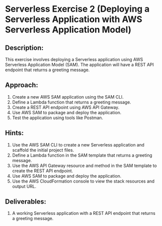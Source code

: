 # Serverless Exercise 2 (Deploying a Serverless Application with AWS Serverless Application Model)
## Description:

This exercise involves deploying a Serverless application using AWS Serverless Application Model (SAM). The application will have a REST API endpoint that returns a greeting message.

## Approach:

1. Create a new AWS SAM application using the SAM CLI.
2. Define a Lambda function that returns a greeting message.
3. Create a REST API endpoint using AWS API Gateway.
4. Use AWS SAM to package and deploy the application.
5. Test the application using tools like Postman.

## Hints:

1. Use the AWS SAM CLI to create a new Serverless application and scaffold the initial project files.
2. Define a Lambda function in the SAM template that returns a greeting message.
3. Use the AWS API Gateway resource and method in the SAM template to create the REST API endpoint.
4. Use AWS SAM to package and deploy the application.
5. Use the AWS CloudFormation console to view the stack resources and output URL.

## Deliverables:

1. A working Serverless application with a REST API endpoint that returns a greeting message.